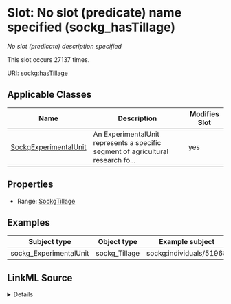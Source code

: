 

# Slot: No slot (predicate) name specified (sockg_hasTillage)


_No slot (predicate) description specified_






This slot occurs 27137 times.


URI: [sockg:hasTillage](https://idir.uta.edu/sockg-ontology/docs/hasTillage)



<!-- no inheritance hierarchy -->





## Applicable Classes

| Name | Description | Modifies Slot |
| --- | --- | --- |
| [SockgExperimentalUnit](../classes/SockgExperimentalUnit.md) | An ExperimentalUnit represents a specific segment of agricultural research fo... |  yes  |







## Properties

* Range: [SockgTillage](../classes/SockgTillage.md)






## Examples

| Subject type | Object type | Example subject | Example object | Occurrences |
| --- | --- | --- | --- | --- |
| sockg_ExperimentalUnit | sockg_Tillage | sockg:individuals/51968 | sockg:individuals/347211 | 27137 |




## LinkML Source

<details>

```yaml
name: sockg_hasTillage
annotations:
  count:
    tag: count
    value: 27137
description: No slot (predicate) description specified
title: No slot (predicate) name specified
examples:
- object:
    example_object: sockg:individuals/347211
    example_object_type: sockg_Tillage
    example_predicate: sockg:hasTillage
    example_subject: sockg:individuals/51968
    example_subject_type: sockg_ExperimentalUnit
from_schema: soc-kg
rank: 1000
domain: sockg_ExperimentalUnit
slot_uri: sockg:hasTillage
alias: sockg_hasTillage
domain_of:
- sockg_ExperimentalUnit
range: sockg_Tillage

```
</details>